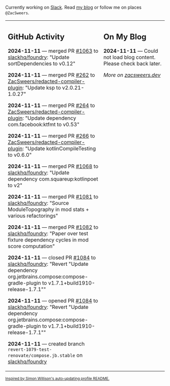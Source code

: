 Currently working on [Slack](https://slack.com/). Read [my blog](https://zacsweers.dev/) or follow me on places `@ZacSweers`.

<table><tr><td valign="top" width="60%">

## GitHub Activity
<!-- githubActivity starts -->
**2024-11-11** — merged PR [#1063](https://github.com/slackhq/foundry/pull/1063) to [slackhq/foundry](https://github.com/slackhq/foundry): "Update sortDependencies to v0.12"

**2024-11-11** — merged PR [#262](https://github.com/ZacSweers/redacted-compiler-plugin/pull/262) to [ZacSweers/redacted-compiler-plugin](https://github.com/ZacSweers/redacted-compiler-plugin): "Update ksp to v2.0.21-1.0.27"

**2024-11-11** — merged PR [#264](https://github.com/ZacSweers/redacted-compiler-plugin/pull/264) to [ZacSweers/redacted-compiler-plugin](https://github.com/ZacSweers/redacted-compiler-plugin): "Update dependency com.facebook:ktfmt to v0.53"

**2024-11-11** — merged PR [#266](https://github.com/ZacSweers/redacted-compiler-plugin/pull/266) to [ZacSweers/redacted-compiler-plugin](https://github.com/ZacSweers/redacted-compiler-plugin): "Update kotlinCompileTesting to v0.6.0"

**2024-11-11** — merged PR [#1068](https://github.com/slackhq/foundry/pull/1068) to [slackhq/foundry](https://github.com/slackhq/foundry): "Update dependency com.squareup:kotlinpoet to v2"

**2024-11-11** — merged PR [#1081](https://github.com/slackhq/foundry/pull/1081) to [slackhq/foundry](https://github.com/slackhq/foundry): "Source ModuleTopography in mod stats + various refactorings"

**2024-11-11** — merged PR [#1082](https://github.com/slackhq/foundry/pull/1082) to [slackhq/foundry](https://github.com/slackhq/foundry): "Paper over test fixture dependency cycles in mod score computation"

**2024-11-11** — closed PR [#1084](https://github.com/slackhq/foundry/pull/1084) to [slackhq/foundry](https://github.com/slackhq/foundry): "Revert "Update dependency org.jetbrains.compose:compose-gradle-plugin to v1.7.1+build1910-release-1.7.1""

**2024-11-11** — opened PR [#1084](https://github.com/slackhq/foundry/pull/1084) to [slackhq/foundry](https://github.com/slackhq/foundry): "Revert "Update dependency org.jetbrains.compose:compose-gradle-plugin to v1.7.1+build1910-release-1.7.1""

**2024-11-11** — created branch `revert-1079-test-renovate/compose.jb.stable` on [slackhq/foundry](https://github.com/slackhq/foundry)
<!-- githubActivity ends -->
</td><td valign="top" width="40%">

## On My Blog
<!-- blog starts -->
**2024-11-11** — Could not load blog content. Please check back later.
<!-- blog ends -->
_More on [zacsweers.dev](https://zacsweers.dev/)_
</td></tr></table>

<sub><a href="https://simonwillison.net/2020/Jul/10/self-updating-profile-readme/">Inspired by Simon Willison's auto-updating profile README.</a></sub>